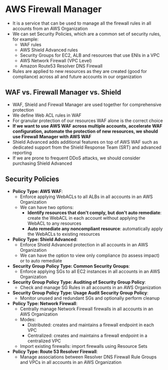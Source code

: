 # AWS Firewall Manager

- It is a service that can be used to manage all the firewall rules in all accounts from an AWS Organization
- We can set Security Policies, which are a common set of security rules, for example:
  - WAF rules
  - AWS Shield Advanced rules
  - Security Groups for EC2, ALB and resources that use ENIs in a VPC
  - AWS Network Firewall (VPC Level)
  - Amazon Route53 Resolver DNS Firewall
- Rules are applied to new resources as they are created (good for compliance) across all and future accounts in our organization

## WAF vs. Firewall Manager vs. Shield

- WAF, Shield and Firewall Manager are used together for comprehensive protection
- We define Web ACL rules in WAF
- For granular protection of our resources WAF alone is the correct choice
- **If we want to use AWS WAF across multiple accounts, accelerate WAF configuration, automate the protection of new resources, we should use Firewall Manager with AWS WAF**
- Shield Advanced adds additional features on top of AWS WAF such as dedicated support from the Shield Response Team (SRT) and advanced reporting
- If we are prone to frequent DDoS attacks, we should consider purchasing Shield Advanced

## Security Policies

- **Policy Type: AWS WAF**:
  - Enforce applying WebACLs to all ALBs in all accounts in an AWS Organization
  - We can have two options:
    - **Identify resources that don't comply, but don't auto remediate**: create the WebACL in each account without applying the WebACL to any resources
    - **Auto remediate any noncompliant resource**: automatically apply the WebACLs to existing resources
- **Policy Type: Shield Advanced**:
  - Enforce Shield Advanced protection in all accounts in an AWS Organization
  - We can have the option to view only compliance (to assess impact) or to auto remediate
- **Security Group Policy Type: Common Security Groups**:
  - Enforce applying SGs to all EC2 instances in all accounts in an AWS Organization
- **Security Group Policy Type: Auditing of Security Group Policy**:
  - Check and manage SG Rules in all accounts in an AWS Organization
- **Security Group Policy Type: Usage Audit Security Group Policy**:
  - Monitor unused and redundant SGs and optionally perform cleanup
- **Policy Type: Network Firewall**:
  - Centrally manage Network Firewall firewalls in all accounts in an AWS Organization
  - Modes:
    - Distributed: creates and maintains a firewall endpoint in each VPC
    - Centralized: creates and maintains a firewall endpoint in a centralized VPC
  - Import existing firewalls: import firewalls using Resource Sets
- **Policy Type: Route 53 Resolver Firewall**:
  - Manage associations between Resolver DNS Firewall Rule Groups and VPCs in all accounts in an AWS Organization
